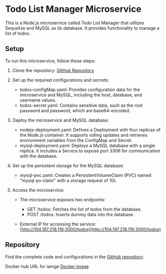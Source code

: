 # Todo List Manager Microservice

This is a Node.js microservice called Todo List Manager that utilizes Sequelize and MySQL as its database. It provides functionality to manage a list of todos.

## Setup

To run this microservice, follow these steps:

1. Clone the repository: [GitHub Repository](https://github.com/fulltechstack/NAGP-Assignment)

2. Set up the required configurations and secrets:

   - todos-configMap.yaml: Provides configuration data for the microservice and MySQL, including the host, database, and username values.
   - todos-secret.yaml: Contains sensitive data, such as the root password and password, which are base64-encoded.

3. Deploy the microservice and MySQL database:

   - nodejs-deployment.yaml: Defines a Deployment with four replicas of the Node.js container. It supports rolling updates and retrieves environment variables from the ConfigMap and Secret.
   - mysql-deployment.yaml: Deploys a MySQL database with a single replica. It includes a Service to expose port 3306 for communication with the database.

4. Set up the persistent storage for the MySQL database:

   - mysql-pvc.yaml: Creates a PersistentVolumeClaim (PVC) named "mysql-pv-claim" with a storage request of 1Gi.

5. Access the microservice:

   - The microservice exposes two endpoints:
     - GET /todos: Fetches the list of todos from the database.
     - POST /todos: Inserts dummy data into the database.

   - External IP for accessing the service: [http://104.197.218.119:3000/todos](http://104.197.218.119:3000/todos)

## Repository

Find the complete code and configurations in the [GitHub repository](https://github.com/fulltechstack/NAGP-Assignment).

Docker hub URL for iamge [Docker image](https://hub.docker.com/r/lawnsky/nagp-node)
